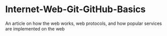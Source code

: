 # Internet-Web-Git-GitHub-Basics
An article on how the web works, web protocols, and how popular services are implemented on the web
